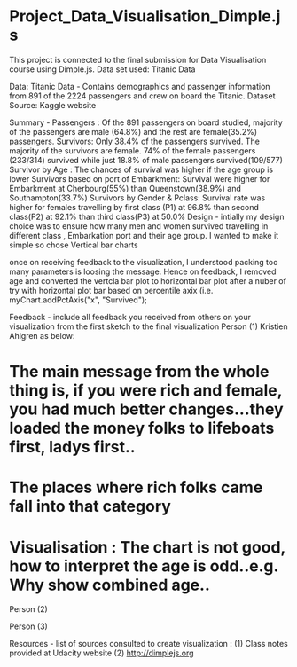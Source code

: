 # Project_Data_Visualisation_Dimple.js
 This project is connected to the final submission for Data Visualisation course using Dimple.js. Data set used: Titanic Data

Data: Titanic Data  - Contains demographics and passenger information from 891 of the 2224 passengers and crew on board the Titanic. Dataset Source: Kaggle website

Summary -
Passengers : Of the 891 passengers on board studied, majority of the passengers are male (64.8%) and the rest are female(35.2%) passengers.
Survivors: Only 38.4% of the passengers survived. The majority of the survivors are female. 74% of the female passengers (233/314) survived while just 18.8% of male passengers survived(109/577)
Survivor by Age : The chances of survival was higher if the age group is lower
Survivors based on port of Embarkment: Survival were higher for Embarkment at Cherbourg(55%) than Queenstown(38.9%) and Southampton(33.7%)
Survivors by Gender & Pclass: Survival rate was higher for females travelling by first class (P1) at 96.8% than second class(P2) at 92.1% than third class(P3) at 50.0%
Design - intially my design choice was to ensure how many men and women survived travelling in different class , Embarkation port and their age group. I wanted to make it simple so chose Vertical bar charts

once on receiving feedback to the visualization, I understood packing too many parameters is loosing the message. Hence on feedback, I removed age and converted the vertcla bar plot to horizontal bar plot after a nuber of try with horizontal plot bar based on percentile axix (i.e. myChart.addPctAxis("x", "Survived");

Feedback - include all feedback you received from others on your visualization from the first sketch to the final visualization
Person (1) Kristien Ahlgren as below:
# The main message from the whole thing is, if you were rich and female, you had much better changes...they loaded the money folks to lifeboats first, ladys first..
# The places where rich folks came fall into that category
# Visualisation : The chart is not good, how to interpret the age is odd..e.g. Why show combined age..

Person (2)


Person (3)


Resources - list of sources consulted to create visualization : 
(1) Class notes provided at Udacity website 
(2) http://dimplejs.org
